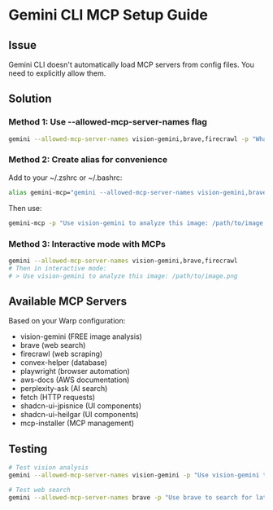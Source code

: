 # Gemini CLI MCP Setup Guide

## Issue
Gemini CLI doesn't automatically load MCP servers from config files. You need to explicitly allow them.

## Solution

### Method 1: Use --allowed-mcp-server-names flag
```bash
gemini --allowed-mcp-server-names vision-gemini,brave,firecrawl -p "What MCP tools do I have available?"
```

### Method 2: Create alias for convenience
Add to your ~/.zshrc or ~/.bashrc:
```bash
alias gemini-mcp="gemini --allowed-mcp-server-names vision-gemini,brave,firecrawl,convex-helper,playwright,aws-docs,perplexity-ask,fetch,shadcn-ui-jpisnice,shadcn-ui-heilgar,mcp-installer"
```

Then use:
```bash
gemini-mcp -p "Use vision-gemini to analyze this image: /path/to/image.png"
```

### Method 3: Interactive mode with MCPs
```bash
gemini --allowed-mcp-server-names vision-gemini,brave,firecrawl
# Then in interactive mode:
# > Use vision-gemini to analyze this image: /path/to/image.png
```

## Available MCP Servers
Based on your Warp configuration:
- vision-gemini (FREE image analysis)
- brave (web search)
- firecrawl (web scraping)
- convex-helper (database)
- playwright (browser automation)
- aws-docs (AWS documentation)
- perplexity-ask (AI search)
- fetch (HTTP requests)
- shadcn-ui-jpisnice (UI components)
- shadcn-ui-heilgar (UI components)
- mcp-installer (MCP management)

## Testing
```bash
# Test vision analysis
gemini --allowed-mcp-server-names vision-gemini -p "Use vision-gemini to analyze this image: /Users/ani-work/Downloads/magic_card.png"

# Test web search
gemini --allowed-mcp-server-names brave -p "Use brave to search for latest AI news"
```